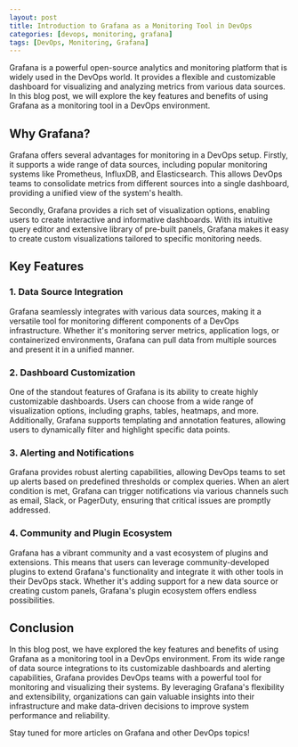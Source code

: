 ```yaml
---
layout: post
title: Introduction to Grafana as a Monitoring Tool in DevOps
categories: [devops, monitoring, grafana]
tags: [DevOps, Monitoring, Grafana]
---
```


Grafana is a powerful open-source analytics and monitoring platform that is widely used in the DevOps world. It provides a flexible and customizable dashboard for visualizing and analyzing metrics from various data sources. In this blog post, we will explore the key features and benefits of using Grafana as a monitoring tool in a DevOps environment.

## Why Grafana?

Grafana offers several advantages for monitoring in a DevOps setup. Firstly, it supports a wide range of data sources, including popular monitoring systems like Prometheus, InfluxDB, and Elasticsearch. This allows DevOps teams to consolidate metrics from different sources into a single dashboard, providing a unified view of the system's health.

Secondly, Grafana provides a rich set of visualization options, enabling users to create interactive and informative dashboards. With its intuitive query editor and extensive library of pre-built panels, Grafana makes it easy to create custom visualizations tailored to specific monitoring needs.

## Key Features

### 1. Data Source Integration

Grafana seamlessly integrates with various data sources, making it a versatile tool for monitoring different components of a DevOps infrastructure. Whether it's monitoring server metrics, application logs, or containerized environments, Grafana can pull data from multiple sources and present it in a unified manner.

### 2. Dashboard Customization

One of the standout features of Grafana is its ability to create highly customizable dashboards. Users can choose from a wide range of visualization options, including graphs, tables, heatmaps, and more. Additionally, Grafana supports templating and annotation features, allowing users to dynamically filter and highlight specific data points.

### 3. Alerting and Notifications

Grafana provides robust alerting capabilities, allowing DevOps teams to set up alerts based on predefined thresholds or complex queries. When an alert condition is met, Grafana can trigger notifications via various channels such as email, Slack, or PagerDuty, ensuring that critical issues are promptly addressed.

### 4. Community and Plugin Ecosystem

Grafana has a vibrant community and a vast ecosystem of plugins and extensions. This means that users can leverage community-developed plugins to extend Grafana's functionality and integrate it with other tools in their DevOps stack. Whether it's adding support for a new data source or creating custom panels, Grafana's plugin ecosystem offers endless possibilities.

## Conclusion

In this blog post, we have explored the key features and benefits of using Grafana as a monitoring tool in a DevOps environment. From its wide range of data source integrations to its customizable dashboards and alerting capabilities, Grafana provides DevOps teams with a powerful tool for monitoring and visualizing their systems. By leveraging Grafana's flexibility and extensibility, organizations can gain valuable insights into their infrastructure and make data-driven decisions to improve system performance and reliability.

Stay tuned for more articles on Grafana and other DevOps topics!